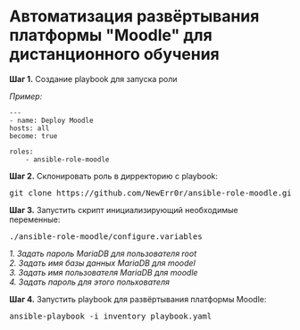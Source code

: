 <h1>Автоматизация развёртывания платформы "Moodle" для дистанционного обучения</h1>

<p>
    <strong>Шаг 1.</strong> Создание playbook для запуска роли
</p>
<p><i>Пример:</i></p>

    ---
    - name: Deploy Moodle
    hosts: all 
    become: true 

    roles: 
        - ansible-role-moodle

<p>
    <strong>Шаг 2.</strong> Склонировать роль в дирректорию с playbook:
</p>

  <pre>git clone https://github.com/NewErr0r/ansible-role-moodle.git</pre>

<p>
    <strong>Шаг 3.</strong> Запустить скрипт инициализирующий необходимые переменные:
</p>
 
 <pre>./ansible-role-moodle/configure.variables</pre>
 <i>1. Задать пароль MariaDB для пользователя root</i><br>
 <i>2. Задать имя базы данных MariaDB для moodel</i><br>
 <i>3. Задать имя пользователя MariaDB для moodle </i><br>
 <i>4. Задать пароль для этого польхователя </i>
 
 <p>
    <strong>Шаг 4.</strong> Запустить playbook для развёртывания платформы Moodle:
</p>
  
  <pre>ansible-playbook -i inventory playbook.yaml</pre>